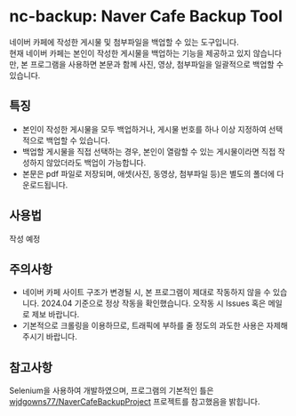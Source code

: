 # nc-backup: Naver Cafe Backup Tool

네이버 카페에 작성한 게시물 및 첨부파일을 백업할 수 있는 도구입니다.  
현재 네이버 카페는 본인이 작성한 게시물을 백업하는 기능을 제공하고 있지 않습니다만, 본 프로그램을 사용하면 본문과 함께 사진, 영상, 첨부파일을 일괄적으로 백업할 수 있습니다.

## 특징
* 본인이 작성한 게시물을 모두 백업하거나, 게시물 번호를 하나 이상 지정하여 선택적으로 백업할 수 있습니다.
* 백업할 게시물을 직접 선택하는 경우, 본인이 열람할 수 있는 게시물이라면 직접 작성하지 않았더라도 백업이 가능합니다.
* 본문은 pdf 파일로 저장되며, 애셋(사진, 동영상, 첨부파일 등)은 별도의 폴더에 다운로드됩니다.

## 사용법
작성 예정

## 주의사항
* 네이버 카페 사이트 구조가 변경될 시, 본 프로그램이 제대로 작동하지 않을 수 있습니다. 2024.04 기준으로 정상 작동을 확인했습니다. 오작동 시 Issues 혹은 메일로 제보 바랍니다.
* 기본적으로 크롤링을 이용하므로, 트래픽에 부하를 줄 정도의 과도한 사용은 자제해 주시기 바랍니다.

## 참고사항
Selenium을 사용하여 개발하였으며, 프로그램의 기본적인 틀은 [wjdgowns77/NaverCafeBackupProject](https://github.com/wjdgowns77/NaverCafeBackupProject) 프로젝트를 참고했음을 밝힙니다.
